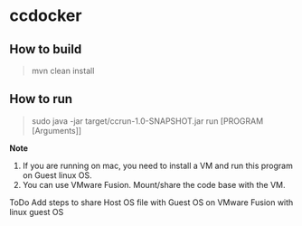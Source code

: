 # ccdocker

## How to build

> mvn clean install

## How to run

> sudo java -jar target/ccrun-1.0-SNAPSHOT.jar run [PROGRAM [Arguments]]

**Note**
1. If you are running on mac, you need to install a VM and run this program on Guest linux OS. 
2. You can use VMware Fusion. Mount/share the code base with the VM.

ToDo
Add steps to share Host OS file with Guest OS on VMware Fusion with linux guest OS
